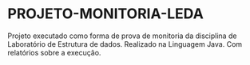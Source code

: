 # PROJETO-MONITORIA-LEDA
Projeto executado como forma de prova de monitoria da disciplina de Laboratório de Estrutura de dados. 
Realizado na Linguagem Java.
Com relatórios sobre a execução.
